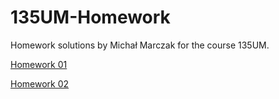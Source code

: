 # 135UM-Homework

Homework solutions by Michał Marczak for the course 135UM.

[Homework 01](Homework01.ipynb)

[Homework 02](Homework02.ipynb)